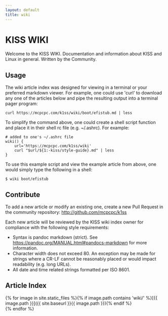 ```yaml
---
layout: default
title: wiki
---
```


KISS WIKI
=========

Welcome to the KISS WIKI. Documentation and information about KISS and Linux in 
general. Written by the Community.

Usage
-----

The wiki article index was designed for viewing in a terminal or your preferred
markdown viewer. For example, one could use 'curl' to download any one of the
articles below and pipe the resulting output into a terminal pager program:

    curl https://mcpcpc.com/k1ss/wiki/boot/efistub.md | less

To simplify the command above, one could create a shell script function and 
place it in their shell rc file (e.g. ~/.ashrc). For example:

    # added to one's ~/.ashrc file
    wiki() {
        url='https://mcpcpc.com/k1ss/wiki'
        curl "$url/${1:-kiss/style-guide}.md" | less
    }

To use this example script and view the example article from above, one would
simply type the following in a shell:

    $ wiki boot/efistub

Contribute
----------

To add a new article or modify an existing one, create a new Pull Request in
the community repository: http://github.com/mcpcpc/k1ss

Each new article will be reviewed by the KISS wiki index owner for compliance
with the following style requirements:

*   Syntax is pandoc markdown (strict). 
    See https://pandoc.org/MANUAL.html#pandocs-markdown for more information.
*   Character width does not exceed 80. 
    An exception may be made for strings where a CR-LF cannot be reasonably 
    placed or would impact readability (e.g. long URLs).
*   All date and time related strings formatted per ISO 8601.

Article Index
-------------

{% for image in site.static_files %}{% if image.path contains 'wiki/' %}[{{ image.path }}]({{ site.baseurl }}{{ image.path }}){% endif %}<br>{% endfor %}
